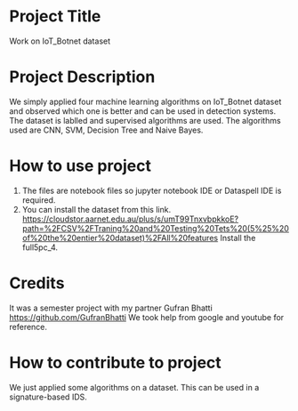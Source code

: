 # Project Title
Work on IoT_Botnet dataset
# Project Description
We simply applied four machine learning algorithms on IoT_Botnet dataset and observed which one is better and can be used in detection systems. The dataset is lablled and supervised algorithms are used. The algorithms used are CNN, SVM, Decision Tree and Naive Bayes.
# How to use project
1. The files are notebook files so jupyter notebook IDE or Dataspell IDE is required.
2. You can install the dataset from this link. https://cloudstor.aarnet.edu.au/plus/s/umT99TnxvbpkkoE?path=%2FCSV%2FTraning%20and%20Testing%20Tets%20(5%25%20of%20the%20entier%20dataset)%2FAll%20features
Install the full5pc_4.
# Credits
It was a semester project with my partner Gufran Bhatti https://github.com/GufranBhatti 
We took help from google and youtube for reference.
# How to contribute to project
We just applied some algorithms on a dataset. This can be used in a signature-based IDS.
